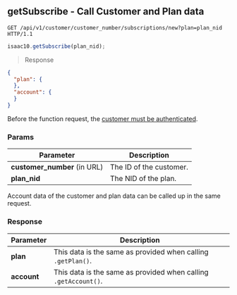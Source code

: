 ## getSubscribe - Call Customer and Plan data

```http
GET /api/v1/customer/customer_number/subscriptions/new?plan=plan_nid HTTP/1.1
```

```javascript
isaac10.getSubscribe(plan_nid);
```


> Response

```json
{
  "plan": {
  },
  "account": {
  }
}
```

<aside class="success">
Before the function request, the <a href= "#customer-authentication"> customer must be authenticated</a>.
</aside>

### Params

Parameter | Description
----------|-------------
**customer_number** (in URL) | The ID of the customer.  
**plan_nid** | The NID of the plan.


Account data of the customer and plan data can be called up in the same request.


### Response

Parameter | Description
----------|-------------
**plan** | This data is the same as provided when calling `.getPlan()`.
**account** | This data is the same as provided when calling `.getAccount()`.
